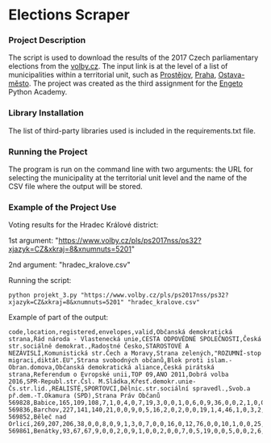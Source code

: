 # Elections Scraper

### Project Description
The script is used to download the results of the 2017 Czech parliamentary elections from the [volby.cz](https://www.volby.cz/pls/ps2017nss/ps3?xjazyk=CZ). The input link is at the level of a list of municipalities within a territorial unit, such as [Prostějov](https://www.volby.cz/pls/ps2017nss/ps32?xjazyk=CZ&xkraj=12&xnumnuts=7103), [Praha](https://www.volby.cz/pls/ps2017nss/ps32?xjazyk=CZ&xkraj=1&xnumnuts=1100), [Ostava-město](https://www.volby.cz/pls/ps2017nss/ps32?xjazyk=CZ&xkraj=14&xnumnuts=8106). The project was created as the third assignment for the [Engeto](https://engeto.cz/) Python Academy.

### Library Installation
The list of third-party libraries used is included in the requirements.txt file.

### Running the Project
The program is run on the command line with two arguments: the URL for selecting the municipality at the territorial unit level and the name of the CSV file where the output will be stored.

### Example of the Project Use
Voting results for the Hradec Králové district:

1st argument: "https://www.volby.cz/pls/ps2017nss/ps32?xjazyk=CZ&xkraj=8&xnumnuts=5201"

2nd argument: "hradec_kralove.csv"

Running the script:

```
python projekt_3.py "https://www.volby.cz/pls/ps2017nss/ps32?xjazyk=CZ&xkraj=8&xnumnuts=5201" "hradec_kralove.csv"
```

Example of part of the output:

```
code,location,registered,envelopes,valid,Občanská demokratická strana,Řád národa - Vlastenecká unie,CESTA ODPOVĚDNÉ SPOLEČNOSTI,Česká str.sociálně demokrat.,Radostné Česko,STAROSTOVÉ A NEZÁVISLÍ,Komunistická str.Čech a Moravy,Strana zelených,"ROZUMNÍ-stop migraci,diktát.EU",Strana svobodných občanů,Blok proti islam.-Obran.domova,Občanská demokratická aliance,Česká pirátská strana,Referendum o Evropské unii,TOP 09,ANO 2011,Dobrá volba 2016,SPR-Republ.str.Čsl. M.Sládka,Křesť.demokr.unie-Čs.str.lid.,REALISTÉ,SPORTOVCI,Dělnic.str.sociální spravedl.,Svob.a př.dem.-T.Okamura (SPD),Strana Práv Občanů
569828,Babice,165,109,108,7,1,0,4,0,7,19,3,0,0,1,0,6,0,9,36,0,0,2,1,0,0,12,0
569836,Barchov,227,141,140,21,0,0,9,0,5,16,2,0,2,0,0,19,1,4,46,1,0,3,2,1,1,6,1
569852,Běleč nad Orlicí,269,207,206,38,0,0,8,0,9,1,3,0,7,0,0,16,0,12,76,0,0,10,1,0,0,25,0
569861,Benátky,93,67,67,9,0,0,2,0,9,1,0,0,2,0,0,7,0,5,19,0,0,5,0,0,2,6,0
```